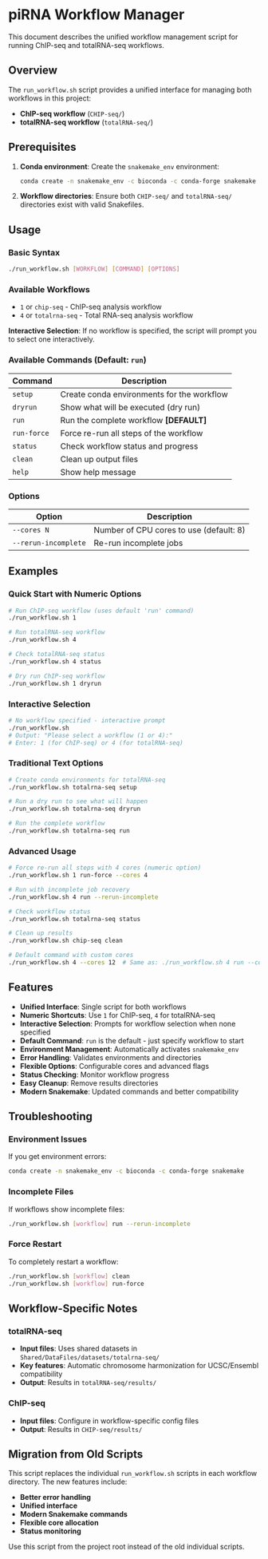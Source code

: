 # piRNA Workflow Manager

This document describes the unified workflow management script for running ChIP-seq and totalRNA-seq workflows.

## Overview

The `run_workflow.sh` script provides a unified interface for managing both workflows in this project:
- **ChIP-seq workflow** (`CHIP-seq/`)
- **totalRNA-seq workflow** (`totalRNA-seq/`)

## Prerequisites

1. **Conda environment**: Create the `snakemake_env` environment:
   ```bash
   conda create -n snakemake_env -c bioconda -c conda-forge snakemake
   ```

2. **Workflow directories**: Ensure both `CHIP-seq/` and `totalRNA-seq/` directories exist with valid Snakefiles.

## Usage

### Basic Syntax
```bash
./run_workflow.sh [WORKFLOW] [COMMAND] [OPTIONS]
```

### Available Workflows
- `1` or `chip-seq` - ChIP-seq analysis workflow
- `4` or `totalrna-seq` - Total RNA-seq analysis workflow

**Interactive Selection**: If no workflow is specified, the script will prompt you to select one interactively.

### Available Commands (Default: `run`)

| Command | Description |
|---------|-------------|
| `setup` | Create conda environments for the workflow |
| `dryrun` | Show what will be executed (dry run) |
| `run` | Run the complete workflow **[DEFAULT]** |
| `run-force` | Force re-run all steps of the workflow |
| `status` | Check workflow status and progress |
| `clean` | Clean up output files |
| `help` | Show help message |

### Options

| Option | Description |
|--------|-------------|
| `--cores N` | Number of CPU cores to use (default: 8) |
| `--rerun-incomplete` | Re-run incomplete jobs |

## Examples

### Quick Start with Numeric Options
```bash
# Run ChIP-seq workflow (uses default 'run' command)
./run_workflow.sh 1

# Run totalRNA-seq workflow
./run_workflow.sh 4

# Check totalRNA-seq status
./run_workflow.sh 4 status

# Dry run ChIP-seq workflow
./run_workflow.sh 1 dryrun
```

### Interactive Selection
```bash
# No workflow specified - interactive prompt
./run_workflow.sh
# Output: "Please select a workflow (1 or 4):"
# Enter: 1 (for ChIP-seq) or 4 (for totalRNA-seq)
```

### Traditional Text Options
```bash
# Create conda environments for totalRNA-seq
./run_workflow.sh totalrna-seq setup

# Run a dry run to see what will happen
./run_workflow.sh totalrna-seq dryrun

# Run the complete workflow
./run_workflow.sh totalrna-seq run
```

### Advanced Usage
```bash
# Force re-run all steps with 4 cores (numeric option)
./run_workflow.sh 1 run-force --cores 4

# Run with incomplete job recovery
./run_workflow.sh 4 run --rerun-incomplete

# Check workflow status
./run_workflow.sh totalrna-seq status

# Clean up results
./run_workflow.sh chip-seq clean

# Default command with custom cores
./run_workflow.sh 4 --cores 12  # Same as: ./run_workflow.sh 4 run --cores 12
```

## Features

- **Unified Interface**: Single script for both workflows
- **Numeric Shortcuts**: Use `1` for ChIP-seq, `4` for totalRNA-seq
- **Interactive Selection**: Prompts for workflow selection when none specified
- **Default Command**: `run` is the default - just specify workflow to start
- **Environment Management**: Automatically activates `snakemake_env`
- **Error Handling**: Validates environments and directories
- **Flexible Options**: Configurable cores and advanced flags
- **Status Checking**: Monitor workflow progress
- **Easy Cleanup**: Remove results directories
- **Modern Snakemake**: Updated commands and better compatibility

## Troubleshooting

### Environment Issues
If you get environment errors:
```bash
conda create -n snakemake_env -c bioconda -c conda-forge snakemake
```

### Incomplete Files
If workflows show incomplete files:
```bash
./run_workflow.sh [workflow] run --rerun-incomplete
```

### Force Restart
To completely restart a workflow:
```bash
./run_workflow.sh [workflow] clean
./run_workflow.sh [workflow] run-force
```

## Workflow-Specific Notes

### totalRNA-seq
- **Input files**: Uses shared datasets in `Shared/DataFiles/datasets/totalrna-seq/`
- **Key features**: Automatic chromosome harmonization for UCSC/Ensembl compatibility
- **Output**: Results in `totalRNA-seq/results/`

### ChIP-seq
- **Input files**: Configure in workflow-specific config files
- **Output**: Results in `CHIP-seq/results/`

## Migration from Old Scripts

This script replaces the individual `run_workflow.sh` scripts in each workflow directory. The new features include:

- **Better error handling**
- **Unified interface** 
- **Modern Snakemake commands**
- **Flexible core allocation**
- **Status monitoring**

Use this script from the project root instead of the old individual scripts.
